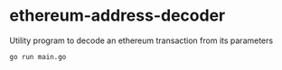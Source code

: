 # ethereum-address-decoder

Utility program to decode an ethereum transaction from its parameters

``go run main.go``
